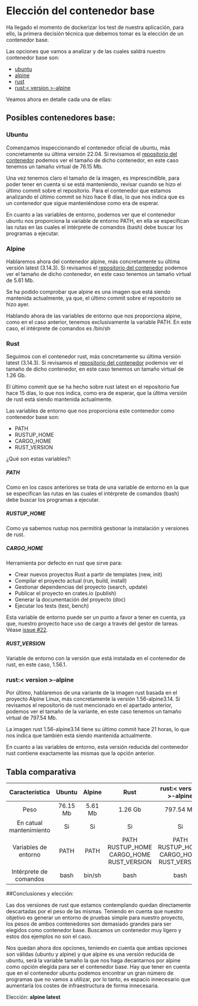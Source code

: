 # Elección del contenedor base

Ha llegado el momento de dockerizar los test de nuestra aplicación, para ello, la primera decisión técnica que debemos tomar es la elección de un contenedor base.


Las opciones que vamos a analizar y de las cuales saldrá nuestro contenedor base son:

- [ubuntu](https://hub.docker.com/_/ubuntu)
- [alpine](https://hub.docker.com/_/alpine)
- [rust](https://hub.docker.com/_/rust)
- [rust:< version >-alpine](https://hub.docker.com/_/rust)

Veamos ahora en detalle cada una de ellas:

## Posibles contenedores base:

### Ubuntu

Comenzamos inspeccionando el contenedor oficial de ubuntu, más concretamente su última versión 22.04. Si revisamos el [repositorio del contenedor](https://github.com/docker-library/repo-info/tree/master/repos/ubuntu) podemos ver el tamaño de dicho contenedor, en este caso tenemos un tamaño virtual de 76.15 Mb.

Una vez tenemos claro el tamaño de la imagen, es imprescindible, para poder tener en cuenta si se está manteniendo, revisar cuando se hizo el último commit sobre el repositorio. Para el contenedor que estamos analizando el último commit se hizo hace 6 días, lo que nos indica que es un contenedor que sigue manteniéndose como era de esperar.

En cuanto a las variables de entorno, podemos ver que el contenedor ubuntu nos proporciona la variable de entorno PATH, en ella se especifican las rutas en las cuales el intérprete de comandos (bash) debe buscar los programas a ejecutar.

### Alpine

Hablaremos ahora del contenedor alpine, más concretamente su última versión latest (3.14.3). Si revisamos el [repositorio del contenedor](https://github.com/docker-library/repo-info/tree/master/repos/alpine) podemos ver el tamaño de dicho contenedor, en este caso tenemos un tamaño virtual de 5.61 Mb.

Se ha podido comprobar que alpine es una imagen que está siendo mantenida actualmente, ya que, el último commit sobre el repositorio se hizo ayer.

Hablando ahora de las variables de entorno que nos proporciona alpine, como en el caso anterior, tenemos exclusivamente la variable PATH. En este caso, el intérprete de comandos es /bin/sh

### Rust

Seguimos con el contenedor rust, más concretamente su última versión latest (3.14.3). Si revisamos el [repositorio del contenedor](https://github.com/docker-library/repo-info/tree/master/repos/alpine) podemos ver el tamaño de dicho contenedor, en este caso tenemos un tamaño virtual de 1.26 Gb.

El último commit que se ha hecho sobre rust latest en el repositorio fue hace 15 días, lo que nos indica, como era de esperar, que la última versión de rust está siendo mantenida actualmente.

Las variables de entorno que nos proporciona este contenedor como contenedor base son:

- PATH
- RUSTUP_HOME
- CARGO_HOME
- RUST_VERSION

¿Qué son estas variables?:

##### PATH

Como en los casos anteriores se trata de una variable de entorno en la que se especifican las rutas en las cuales el intérprete de comandos (bash) debe buscar los programas a ejecutar.

##### RUSTUP_HOME

Como ya sabemos rustup nos permitirá gestionar la instalación y versiones de rust.

##### CARGO_HOME

Herramienta por defecto en rust que sirve para:

- Crear nuevos proyectos Rust a partir de templates (new, init)
- Compilar el proyecto actual (run, build, install)
- Gestionar dependencias del proyecto (search, update)
- Publicar el proyecto en crates.io (publish)
- Generar la documentación del proyecto (doc)
- Ejecutar los tests (test, bench)

Esta variable de entorno puede ser un punto a favor a tener en cuenta, ya que, nuestro proyecto hace uso de cargo a través del gestor de tareas. Véase [issue #22](https://github.com/vtt0001/NewPhone/issues/22).

##### RUST_VERSION

Variable de entorno con la versión que está instalada en el contenedor de rust, en este caso, 1.56.1.

### rust:< version >-alpine

Por último, hablaremos de una variante de la imagen rust basada en el proyecto Alpine Linux, más concretamente la versión 1.56-alpine3.14. Si revisamos el repositorio de rust mencionado en el apartado anterior, podemos ver el tamaño de la variante, en este caso tenemos un tamaño virtual de 797.54 Mb.

La imagen rust 1.56-alpine3.14 tiene su último commit hace 21 horas, lo que nos indica que también está siendo mantenida actualmente.

En cuanto a las variables de entorno, esta versión reducida del contenedor rust contiene exactamente las mismas que la opción anterior.



## Tabla comparativa

| Característica | Ubuntu | Alpine | Rust | rust:< version >-alpine |
|:--------------:|:------:|:------:|:----:|:-----------------------:|
| Peso           |76.15 Mb|5.61 Mb|1.26 Gb|797.54 Mb|
| En catual mantenimiento|Si|Si|Si|Si|
| Variables de entorno|PATH|PATH|PATH<br/>RUSTUP_HOME<br/>CARGO_HOME<br/>RUST_VERSION|PATH<br/>RUSTUP_HOME<br/>CARGO_HOME<br/>RUST_VERSION|
| Intérprete de comandos|bash|bin/sh|bash|bash|



##Conclusiones y elección:

Las dos versiones de rust que estamos contemplando quedan directamente descartadas por el peso de las mismas. Teniendo en cuenta que nuestro objetivo es generar un entorno de pruebas simple para nuestro proyecto, los pesos de ambos contenedores son demasiado grandes para ser elegidos como contenedor base. Buscamos un contenedor muy ligero y estos dos ejemplos no son el caso.

Nos quedan ahora dos opciones, teniendo en cuenta que ambas opciones son válidas (ubuntu y alpine) y que alpine es una versión reducida de ubuntu, será la variable tamaño la que nos haga decantarnos por alpine como opción elegida para ser el contenedor base. Hay que tener en cuenta que en el contenedor ubuntu podemos encontrar un gran número de programas que no vamos a utilizar, por lo tanto, es espacio innecesario que aumentaría los costes de infraestructura de forma innecesaria.

Elección: **alpine latest**